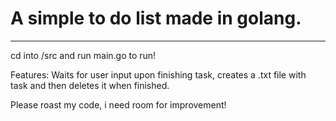 # A simple to do list made in golang.

---

cd into /src and run main.go to run! 

Features: Waits for user input upon finishing task, creates a .txt file with task and then deletes it when finished.

Please roast my code, i need room for improvement!